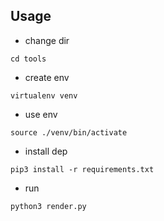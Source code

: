 ## Usage

- change dir

```
cd tools
```

- create env

```
virtualenv venv
```

- use env

```
source ./venv/bin/activate
```

- install dep

```
pip3 install -r requirements.txt
```

- run

```
python3 render.py
```
